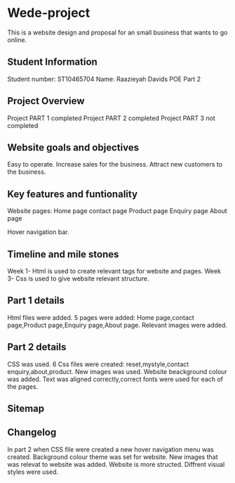 # Wede-project
This is a website design and proposal for an small business that wants to go online.

## Student Information
Student number: ST10465704
Name: Raazieyah Davids
POE Part 2

## Project Overview
Project PART 1 completed 
Project PART 2 completed
Project PART 3 not completed

## Website goals and objectives
Easy to operate.
Increase sales for the business.
Attract new customers to the business.

## Key features and funtionality
Website pages:
Home page
contact page
Product page
Enquiry page
About page

Hover navigation bar.


## Timeline and mile stones
Week 1- Html is used to create relevant tags for website and pages.
Week 3- Css is used to give website relevant structure.

## Part 1 details
Html files were added.
5 pages were added: Home page,contact page,Product page,Enquiry page,About page.
Relevant  images were added.

## Part 2 details
CSS was used.
6 Css files were created: reset,mystyle,contact enquiry,about,product.
New images was used.
Website beackground colour was added.
Text was aligned correctly,correct fonts were used for each of the pages.

## Sitemap

## Changelog
In part 2 when CSS file were created a new hover navigation menu was created.
Background colour theme was set for website.
New images that was relevat to website was added.
Website is more structed.
Diffrent visual styles were used.


